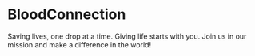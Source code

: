 # BloodConnection

Saving lives, one drop at a time. Giving life starts with you. Join us in our mission and make a difference in the world!